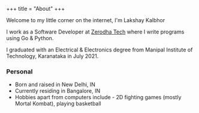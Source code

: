 +++
title = "About"
+++

Welcome to my little corner on the internet, I'm Lakshay Kalbhor

I work as a Software Developer at [Zerodha Tech](https://zerodha.tech) where I write programs using Go & Python.

I graduated with an Electrical & Electronics degree from Manipal Institute of Technology, Karanataka in July 2021.

### Personal

- Born and raised in New Delhi, IN 
- Currently residing in Bangalore, IN
- Hobbies apart from computers include - 2D fighting games (mostly Mortal Kombat), playing basketball 
